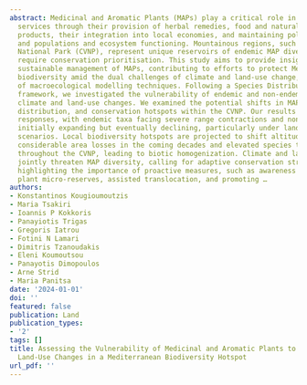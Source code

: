 ```yaml
---
abstract: Medicinal and Aromatic Plants (MAPs) play a critical role in providing ecosystem
  services through their provision of herbal remedies, food and natural skin care
  products, their integration into local economies, and maintaining pollinators’ diversity
  and populations and ecosystem functioning. Mountainous regions, such as Chelmos-Vouraikos
  National Park (CVNP), represent unique reservoirs of endemic MAP diversity that
  require conservation prioritisation. This study aims to provide insights into the
  sustainable management of MAPs, contributing to efforts to protect Mediterranean
  biodiversity amid the dual challenges of climate and land-use change, using a suite
  of macroecological modelling techniques. Following a Species Distribution Modelling
  framework, we investigated the vulnerability of endemic and non-endemic MAPs to
  climate and land-use changes. We examined the potential shifts in MAP diversity,
  distribution, and conservation hotspots within the CVNP. Our results revealed species-specific
  responses, with endemic taxa facing severe range contractions and non-endemic taxa
  initially expanding but eventually declining, particularly under land-use change
  scenarios. Local biodiversity hotspots are projected to shift altitudinally, with
  considerable area losses in the coming decades and elevated species turnover predicted
  throughout the CVNP, leading to biotic homogenization. Climate and land-use changes
  jointly threaten MAP diversity, calling for adaptive conservation strategies, thus
  highlighting the importance of proactive measures, such as awareness raising, establishing
  plant micro-reserves, assisted translocation, and promoting …
authors:
- Konstantinos Kougioumoutzis
- Maria Tsakiri
- Ioannis P Kokkoris
- Panayiotis Trigas
- Gregoris Iatrou
- Fotini N Lamari
- Dimitris Tzanoudakis
- Eleni Koumoutsou
- Panayotis Dimopoulos
- Arne Strid
- Maria Panitsa
date: '2024-01-01'
doi: ''
featured: false
publication: Land
publication_types:
- '2'
tags: []
title: Assessing the Vulnerability of Medicinal and Aromatic Plants to Climate and
  Land-Use Changes in a Mediterranean Biodiversity Hotspot
url_pdf: ''
---
```

